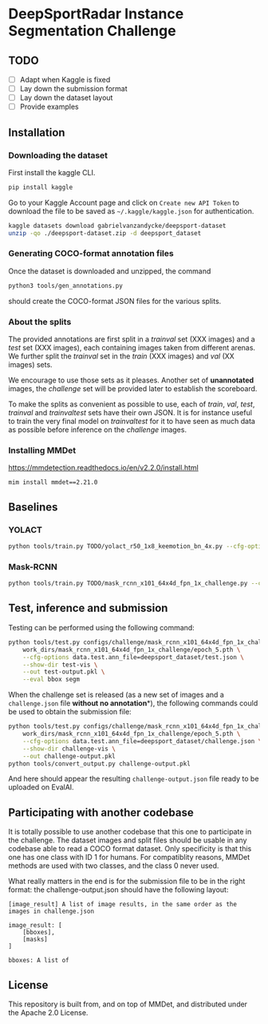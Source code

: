 # DeepSportRadar Instance Segmentation Challenge

## TODO

- [ ] Adapt when Kaggle is fixed
- [ ] Lay down the submission format
- [ ] Lay down the dataset layout
- [ ] Provide examples

## Installation

### Downloading the dataset

First install the kaggle CLI.

```bash
pip install kaggle
```

Go to your Kaggle Account page and click on `Create new API Token` to download the file to be saved as `~/.kaggle/kaggle.json` for authentication.

```bash
kaggle datasets download gabrielvanzandycke/deepsport-dataset
unzip -qo ./deepsport-dataset.zip -d deepsport_dataset
```

### Generating COCO-format annotation files

Once the dataset is downloaded and unzipped, the command

```bash
python3 tools/gen_annotations.py
```

should create the COCO-format JSON files for the various splits.

### About the splits

The provided annotations are first split in a *trainval* set (XXX images) and a *test* set (XXX images), each containing images taken from different arenas. We further split the *trainval* set in the *train* (XXX images) and *val* (XX images) sets.

We encourage to use those sets as it pleases. Another set of **unannotated** images, the *challenge* set will be provided later to establish the scoreboard.

To make the splits as convenient as possible to use, each of *train*, *val*, *test*, *trainval* and *trainvaltest* sets have their own JSON. It is for instance useful to train the very final model on *trainvaltest* for it to have seen as much data as possible before inference on the *challenge* images.

### Installing MMDet

https://mmdetection.readthedocs.io/en/v2.2.0/install.html


```
mim install mmdet==2.21.0
```

## Baselines

### YOLACT

```bash
python tools/train.py TODO/yolact_r50_1x8_keemotion_bn_4x.py --cfg-options optimizer.lr=0.003
```

### Mask-RCNN

```bash
python tools/train.py TODO/mask_rcnn_x101_64x4d_fpn_1x_challenge.py --cfg-options optimizer.lr=0.003
```

## Test, inference and submission

Testing can be performed using the following command:

```bash
python tools/test.py configs/challenge/mask_rcnn_x101_64x4d_fpn_1x_challenge.py \
    work_dirs/mask_rcnn_x101_64x4d_fpn_1x_challenge/epoch_5.pth \
    --cfg-options data.test.ann_file=deepsport_dataset/test.json \
    --show-dir test-vis \
    --out test-output.pkl \
    --eval bbox segm
```

When the challenge set is released (as a new set of images and a `challenge.json` file **without no annotation***), the following commands could be used to obtain the submission file:

```bash
python tools/test.py configs/challenge/mask_rcnn_x101_64x4d_fpn_1x_challenge.py \
    work_dirs/mask_rcnn_x101_64x4d_fpn_1x_challenge/epoch_5.pth \
    --cfg-options data.test.ann_file=deepsport_dataset/challenge.json \
    --show-dir challenge-vis \
    --out challenge-output.pkl
python tools/convert_output.py challenge-output.pkl
```

And here should appear the resulting `challenge-output.json` file ready to be uploaded on EvalAI.

## Participating with another codebase

It is totally possible to use another codebase that this one to participate in the challenge. The dataset images and split files should be usable in any codebase able to read a COCO format dataset. Only specificity is that this one has one class with ID 1 for humans. For compatiblity reasons, MMDet methods are used with two classes, and the class 0 never used.

What really matters in the end is for the submission file to be in the right format: the challenge-output.json should have the following layout:

```
[image_result] A list of image results, in the same order as the images in challenge.json

image_result: [
    [bboxes],
    [masks]
]

bboxes: A list of
```

## License

This repository is built from, and on top of MMDet, and distributed under the Apache 2.0 License.

